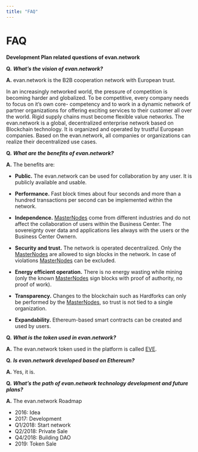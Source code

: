 ```yaml
---
title: "FAQ"
---
```

# FAQ

**Development Plan related questions of evan.network**

**Q.**
***What’s the vision of evan.network?***

**A.**
evan.network is the B2B cooperation network with European trust.

In an increasingly networked world, the pressure of competition is becoming harder and globalized. To be competitive, every company needs to focus on it’s own core- competency and to work in a dynamic network of partner organizations for offering exciting services to their customer all over the world. Rigid supply chains must become flexible value networks. The evan.network is a global, decentralized enterprise network based on Blockchain technology. It is organized and operated by trustful European companies. Based on the evan.network, all companies or organizations can realize their decentralized use cases.

**Q.**
***What are the benefits of evan.network?***

**A.**
The benefits are:
* **Public.** The evan.network can be used for collaboration by any user. It is publicly available and usable.

* **Performance.** Fast block times about four seconds and more than a hundred transactions per second can be implemented within the network.

* **Independence.** [MasterNodes](https://evannetwork.github.io/doc/masternode) come from different industries and do not affect the collaboration of users within the Business Center. The sovereignty over data and applications lies always with the users or the Business Center Ownern.

* **Security and trust.** The network is operated decentralized. Only the [MasterNodes](https://evannetwork.github.io/doc/masternode) are allowed to sign blocks in the network. In case of violations [MasterNodes](https://evannetwork.github.io/doc/masternode) can be excluded.

* **Energy efficient operation.** There is no energy wasting while mining (only the known [MasterNodes](https://evannetwork.github.io/doc/masternode) sign blocks with proof of authority, no proof of work).

* **Transparency.** Changes to the blockchain such as Hardforks can only be performed by the [MasterNodes](https://evannetwork.github.io/doc/masternode), so trust is not tied to a single organization.

* **Expandability.** Ethereum-based smart contracts can be created and used by users.


**Q.**
***What is the token used in evan.network?***

**A.**
The evan.network token used in the platform is called [EVE](https://evannetwork.github.io/doc/eve).

**Q.**
***Is evan.network developed based on Ethereum?***

**A.**
Yes, it is.

**Q.**
***What’s the path of evan.network technology development and future plans?***

**A.**
The evan.network Roadmap
* 2016: Idea
* 2017: Development
* Q1/2018: Start network
* Q2/2018: Private Sale
* Q4/2018: Building DAO
* 2019: Token Sale
